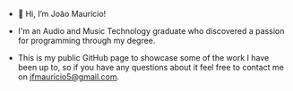 - 👋 Hi, I’m João Maurício!

- I'm an Audio and Music Technology graduate who discovered a passion for programming through my degree. 

- This is my public GitHub page to showcase some of the work I have been up to, so if you have any questions about it feel free to contact me on jfmauricio5@gmail.com.
